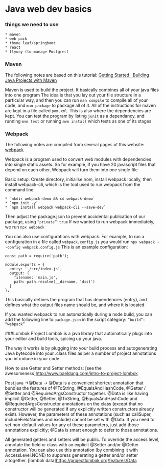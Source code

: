 # Java web dev basics
### things we need to use
	* maven
	* web pack
	* thyme leaf/springboot
	* react
	* flyway (to manage Postgres)

### Maven
The following notes are based on this tutorial:
[Getting Started · Building Java Projects with Maven](https://spring.io/guides/gs/maven/)

Maven is used to build the project. It basically combines all of your java files into one program
The idea is that you lay out your file structure in a particular way, and then you can run `man compile` to compile all of your code, and `man package` to package all of it.
 All of the instructions for maven are kept in a file called `pom.xml`. This is also where the dependencies are kept.
You can test the program by listing `junit` as a dependancy, and running `mvn test` or running `mvn install`  which tests as one of its stages


### Webpack
The following notes are compiled from several pages of this website:
[webpack](https://webpack.js.org/)

Webpack is a program used to convert web modules with dependencies into single static assets. So for example, if you have 20 javascript files that depend on each other, Webpack will turn them into one single file

Basic setup:
Create directory, initialise nom, install webpack locally, then install webpack-cli, which is the tool used to run webpack from the command line

	* `mkdir webpack-demo && cd webpack-demo`
	* `npm init -y`
	* `npm install webpack webpack-cli --save-dev`

Then adjust the package.json to prevent accidental publication of our package, using `”private”:true`
If we wanted to run webpack immediately, we run `npx webpack`

You can also use configurations with webpack. For example, to run a configuration in a file called `webpack.config.js` you would run `npx webpack --config webpack.config.js`
This is an example configuration:
```
const path = require('path');

module.exports = {
  entry: './src/index.js',
  output: {
    filename: 'main.js',
    path: path.resolve(__dirname, 'dist')
  }
};

```

This basically defines the program that has dependencies (entry), and defines what the output files name should be, and where it is located

If you wanted webpack to run automatically during a node build, you can add the following line to `package.json` in the script category: `”build”: “webpack”`


###Lombok
Project Lombok is a java library that automatically plugs into your editor and build tools, spicing up your java.

The way it works is by plugging into your build process and autogenerating Java bytecode into your .class files as per a number of project annotations you introduce in your code.

How to use Getter and Setter methods: [see the awesomeness]http://www.baeldung.com/intro-to-project-lombok

Post.java ->@Data -> @Data is a convenient shortcut annotation that bundles the features of @ToString, @EqualsAndHashCode, @Getter / @Setter and @RequiredArgsConstructor together.
@Data is like having implicit @Getter, @Setter, @ToString, @EqualsAndHashCode and @RequiredArgsConstructor annotations on the class (except that no constructor will be generated if any explicitly written constructors already exist). However, the parameters of these annotations (such as callSuper, includeFieldNames and exclude) cannot be set with @Data. If you need to set non-default values for any of these parameters, just add those annotations explicitly; @Data is smart enough to defer to those annotations.

All generated getters and setters will be public. To override the access level, annotate the field or class with an explicit @Setter and/or @Getter annotation. You can also use this annotation (by combining it with AccessLevel.NONE) to suppress generating a getter and/or setter altogether.
[lombok data]https://projectlombok.org/features/Data